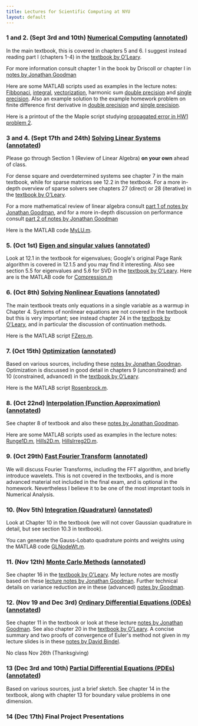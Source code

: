 ```yaml
---
title: Lectures for Scientific Computing at NYU
layout: default
---
```


### 1 and 2. (Sept 3rd and 10th) [Numerical Computing](Lectures/Lecture-IEEE.pdf) ([annotated](Lectures/Lecture-IEEE.annotated.pdf))

In the main textbook, this is covered in chapters 5 and 6. I suggest
instead reading part I (chapters 1-4) in the [textbook by O'Leary](https://epubs.siam.org/doi/book/10.1137/9780898717723). 

For more information consult chapter 1 in the book by Driscoll or chapter I in [notes by Jonathan Goodman](http://www.cs.nyu.edu/courses/spring09/G22.2112-001/book/SourcesOfError.chapter.pdf)

Here are some MATLAB scripts used as examples in the lecture notes: [Fibbonaci](Matlab/fibb.m), [integral](Matlab/Integral.m),  [vectorization](Matlab/vect.m), harmonic sum [double precision](Matlab/harmonic.m) and [single precision](Matlab/harmonicSP.m). 
Also an example solution to the example homework problem on finite difference first derivative  in [double precision](Matlab/FirstDeriv.m) and [single precision](Matlab/FirstDerivSP.m).

Here is a printout of the the Maple script studying [propagated error in HW1 problem 2](Assignments/Stability-pi.pdf).

### 3 and 4. (Sept 17th and 24th) [Solving Linear Systems](Lectures/Lecture-LinearSystems.pdf) ([annotated](Lectures/Lecture-LinearSystems.annotated.pdf))

Please go through Section 1 (Review of Linear Algebra) **on your own** ahead of class.

For dense square and overdetermined
systems see chapter 7 in the main textbook, while for sparse matrices see 12.2
in the textbook. For a more in-depth overview of sparse solvers see
chapters 27 (direct) or 28 (iterative) in the [textbook by O'Leary](https://epubs.siam.org/doi/book/10.1137/9780898717723).

For a more mathematical review of linear algebra consult 
[part 1 of notes by Jonathan Goodman](http://www.cs.nyu.edu/courses/spring09/G22.2112-001/book/LinearAlgebra1.chapter.pdf), 
and for a more in-depth discussion on performance consult [part 2 of notes by Jonathan Goodman](http://www.cs.nyu.edu/courses/spring09/G22.2112-001/book/LinearAlgebra2.chapter.pdf)

Here is the MATLAB code [MyLU.m](Matlab/MyLU.m).

### 5. (Oct 1st) [Eigen and singular values](Lectures/Lecture-Eigenvalues.pdf) ([annotated](Lectures/Lecture-Eigenvalues.annotated.pdf))

Look at 12.1 in the textbook for eigenvalues; Google's original Page
Rank algorithm is covered in 12.1.5 and you may find it interesting.
Also see section 5.5 for eigenvalues and 5.6 for SVD in the [textbook by O'Leary](https://epubs.siam.org/doi/book/10.1137/9780898717723).
Here are is the MATLAB code for [Compression.m](Matlab/Compression.m)

### 6. (Oct 8th) [Solving Nonlinear Equations](Lectures/Lecture-NonLinear.pdf) ([annotated](Lectures/Lecture-NonLinear.annotated.pdf))

The main textbook treats only equations in a single variable as a warmup in Chapter 4. Systems of nonlinear equations are not covered in the textbook but this is very important; see instead chapter 24 in the [textbook by O'Leary](https://epubs.siam.org/doi/book/10.1137/9780898717723), and in particular the discussion of continuation methods.

Here is the MATLAB script [FZero.m](Matlab/FZero.m).

### 7. (Oct 15th) [Optimization](Lectures/Lecture-Optimization.pdf) ([annotated](Lectures/Lecture-Optimization.annotated.pdf))

Based on various sources, including these [notes by Jonathan Goodman](http://www.cs.nyu.edu/courses/spring09/G22.2112-001/book/NonlinearEquations.chapter.pdf). Optimization is discussed in good detail in chapters 9 (unconstrained) and 10 (constrained, advanced) in the [textbook by O'Leary](https://epubs.siam.org/doi/book/10.1137/9780898717723).

Here is the MATLAB script [Rosenbrock.m](Matlab/Rosenbrock.m).

### 8. (Oct 22nd) [Interpolation (Function Approximation)](Lectures/Lecture-Interp.pdf) ([annotated](Lectures/Lecture-Interp.annotated.pdf))

See chapter 8 of textbook and also these [notes by Jonathan Goodman](http://www.cs.nyu.edu/courses/spring09/G22.2112-001/book/ApproximatingFunctions.chapter.pdf).

Here are some MATLAB scripts used as examples in the lecture notes: [Runge1D.m](Matlab/Runge1D.m), [Hills2D.m](Matlab/Hills2D.m), [HillsIrreg2D.m](Matlab/HillsIrreg2D.m).

### 9. (Oct 29th) [Fast Fourier Transform](Lectures/Lecture-FFT.pdf) ([annotated](Lectures/Lecture-FFT.annotated.pdf))

We will discuss Fourier Transforms, including the FFT algorithm, and briefly introduce wavelets. This is not covered in the textbooks, and is more advanced material not included in the final exam, and is optional in the homework. Nevertheless I believe it to be one of the most improtant tools in Numerical Analysis.

### 10. (Nov 5th) [Integration (Quadrature)](Lectures/Lecture-Integration.pdf) ([annotated](Lectures/Lecture-Integration.annotated.pdf))

Look at Chapter 10 in the textbook (we will not cover Gaussian quadrature in detail, but see section 10.3 in textbook). 

You can generate the Gauss-Lobato quadrature points and weights using the MATLAB code [GLNodeWt.m](Matlab/GLNodeWt.m).

### 11. (Nov 12th) [Monte Carlo Methods](Lectures/Lecture-MC.pdf) ([annotated](Lectures/Lecture-MC.annotated.pdf))

See chapter 16 in the [textbook by O'Leary](https://epubs.siam.org/doi/book/10.1137/9780898717723). My lecture notes are mostly based on these [lecture notes by Jonathan Goodman](http://www.cs.nyu.edu/courses/spring09/G22.2112-001/book/MonteCarlo.chapter.pdf). Further technical details on variance reduction are in these (advanced) [notes by Goodman](http://www.math.nyu.edu/faculty/goodman/teaching/MonteCarlo07/notes/VarianceReduction.pdf). 

### 12. (Nov 19 and Dec 3rd) [Ordinary Differential Equations (ODEs)](Lectures/Lecture-ODE.pdf) ([annotated](Lectures/Lecture-ODE.annotated.pdf))

See chapter 11 in the textbook or look at these lecture [notes by Jonathan Goodman](http://www.cs.nyu.edu/courses/spring09/G22.2112-001/book/DifferentialEquations.chapter.pdf). See also chapter 20 in the [textbook by O'Leary](https://epubs.siam.org/doi/book/10.1137/9780898717723). A concise summary and two proofs of convergence of Euler's method not given in my lecture slides is in these [notes by David Bindel](http://www.cs.nyu.edu/courses/spring09/G22.2112-001/book/notes-de.pdf).

No class Nov 26th (Thanksgiving)

### 13 (Dec 3rd and 10th) [Partial Differential Equations (PDEs)](Lectures/Lecture-PDE.pdf) ([annotated](Lectures/Lecture-PDE.annotated.pdf))

Based on various sources, just a brief sketch. See chapter 14 in the textbook, along with chapter 13 for boundary value problems in one dimension.

### 14 (Dec 17th) Final Project Presentations
